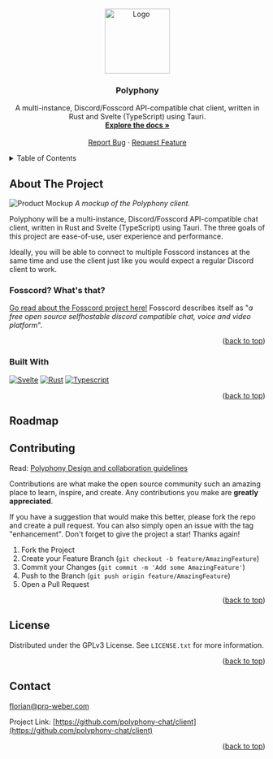 <!-- Improved compatibility of back to top link: See: https://github.com/othneildrew/Best-README-Template/pull/73 -->
<a name="readme-top"></a>

<!-- PROJECT LOGO -->
<br />
<div align="center">
  <a href="https://github.com/polyphony-chat/client">
    <img src="images/polyphony.png" alt="Logo" width="128" height="128">
  </a>

<h3 align="center">Polyphony</h3>

  <p align="center">
    A multi-instance, Discord/Fosscord API-compatible chat client, written in Rust and Svelte (TypeScript) using Tauri.
    <br />
    <a href="https://github.com/polyphony-chat/client"><strong>Explore the docs »</strong></a>
    <br />
    <br />
    <a href="https://github.com/polyphony-chat/client/issues">Report Bug</a>
    ·
    <a href="https://github.com/polyphony-chat/client/issues">Request Feature</a>
  </p>
</div>

<!-- TABLE OF CONTENTS -->
<details>
  <summary>Table of Contents</summary>
  <ol>
    <li>
      <a href="#about-the-project">About The Project</a>
      <ul>
        <li><a href="#built-with">Built With</a></li>
      </ul>
    </li>
    <li>
      <a href="#getting-started">Getting Started</a>
      <ul>
        <li><a href="#prerequisites">Prerequisites</a></li>
        <li><a href="#installation">Installation</a></li>
      </ul>
    </li>
    <li><a href="#usage">Usage</a></li>
    <li><a href="#roadmap">Roadmap</a></li>
    <li><a href="#contributing">Contributing</a></li>
    <li><a href="#license">License</a></li>
    <li><a href="#contact">Contact</a></li>
    <li><a href="#acknowledgments">Acknowledgments</a></li>
  </ol>
</details>

<!-- ABOUT THE PROJECT -->
## About The Project

![Product Mockup](images/mockup.png)
<cite>*A mockup of the Polyphony client.*</cite>

Polyphony will be a multi-instance, Discord/Fosscord API-compatible chat client, written in Rust and Svelte (TypeScript) using Tauri. The three goals of this project are ease-of-use, user experience and performance.

Ideally, you will be able to connect to multiple Fosscord instances at the same time and use the client just like you would expect a regular Discord client to work.

### Fosscord? What's that?

[Go read about the Fosscord project here!](https://github.com/fosscord) Fosscord describes itself as "*a free open source selfhostable discord compatible chat, voice and video platform*".

<p align="right">(<a href="#readme-top">back to top</a>)</p>

### Built With

[![Svelte][Svelte.dev]][Svelte-url]
[![Rust]][Rust-url]
[![Typescript]][Typescript-url]

<p align="right">(<a href="#readme-top">back to top</a>)</p>

<!-- GETTING STARTED -->

<!-- TODO>
## Getting Started

This is an example of how you may give instructions on setting up your project locally.
To get a local copy up and running follow these simple example steps.

### Prerequisites

This is an example of how to list things you need to use the software and how to install them.

* npm

  ```sh
  npm install npm@latest -g
  ```

### Installation

1. Get a free API Key at [https://example.com](https://example.com)
2. Clone the repo

   ```sh
   git clone https://github.com/polyphony-chat/client.git
   ```

3. Install NPM packages

   ```sh
   npm install
   ```

4. Enter your API in `config.js`

   ```js
   const API_KEY = 'ENTER YOUR API';
   ```

<p align="right">(<a href="#readme-top">back to top</a>)</p>

<!-- USAGE EXAMPLES -->
<!-- TODO>
## Usage

Use this space to show useful examples of how a project can be used. Additional screenshots, code examples and demos work well in this space. You may also link to more resources.

_For more examples, please refer to the [Documentation](https://example.com)_

<p align="right">(<a href="#readme-top">back to top</a>)</p>

<!-- ROADMAP -->
## Roadmap
<!-- TODO>

* [ ] Feature 1
* [ ] Feature 2
* [ ] Feature 3
  * [ ] Nested Feature

See the [open issues](https://github.com/polyphony-chat/client/issues) for a full list of proposed features (and known issues).

<p align="right">(<a href="#readme-top">back to top</a>)</p>

<!-- CONTRIBUTING -->
## Contributing

Read: [Polyphony Design and collaboration guidelines](https://github.com/polyphony-chat/client/wiki/Design-Guidelines-for-collaborating-on-Polyphony)

Contributions are what make the open source community such an amazing place to learn, inspire, and create. Any contributions you make are **greatly appreciated**.

If you have a suggestion that would make this better, please fork the repo and create a pull request. You can also simply open an issue with the tag "enhancement".
Don't forget to give the project a star! Thanks again!

1. Fork the Project
2. Create your Feature Branch (`git checkout -b feature/AmazingFeature`)
3. Commit your Changes (`git commit -m 'Add some AmazingFeature'`)
4. Push to the Branch (`git push origin feature/AmazingFeature`)
5. Open a Pull Request

<p align="right">(<a href="#readme-top">back to top</a>)</p>

<!-- LICENSE -->
## License

Distributed under the GPLv3 License. See `LICENSE.txt` for more information.

<p align="right">(<a href="#readme-top">back to top</a>)</p>

<!-- CONTACT -->
## Contact

florian@pro-weber.com

Project Link: [https://github.com/polyphony-chat/client](https://github.com/polyphony-chat/client)

<p align="right">(<a href="#readme-top">back to top</a>)</p>

<!-- ACKNOWLEDGMENTS -->
<!-- TODO>
## Acknowledgments

* []()
* []()
* []()

<p align="right">(<a href="#readme-top">back to top</a>)</p>

<!-- MARKDOWN LINKS & IMAGES -->
<!-- https://www.markdownguide.org/basic-syntax/#reference-style-links -->
[contributors-shield]: https://img.shields.io/github/contributors/polyphony-chat/client.svg?style=plastic
[contributors-url]: https://github.com/polyphony-chat/client/graphs/contributors
[forks-shield]: https://img.shields.io/github/forks/polyphony-chat/client.svg?style=plastic
[forks-url]: https://github.com/polyphony-chat/client/network/members
[stars-shield]: https://img.shields.io/github/stars/polyphony-chat/client.svg?style=plastic
[stars-url]: https://github.com/polyphony-chat/client/stargazers
[issues-shield]: https://img.shields.io/github/issues/polyphony-chat/client.svg?style=plastic
[issues-url]: https://github.com/polyphony-chat/client/issues
[license-shield]: https://img.shields.io/github/license/polyphony-chat/client.svg?style=plastic
[license-url]: https://github.com/polyphony-chat/client/blob/master/LICENSE
[Svelte.dev]: https://img.shields.io/badge/Svelte-4A4A55?style=plastic&logo=svelte&logoColor=FF3E00
[Svelte-url]: https://svelte.dev/
[Rust]: https://img.shields.io/badge/Rust-orange?style=plastic&logo=rust
[Rust-url]: https://www.rust-lang.org/
[Typescript]: https://img.shields.io/badge/TypeScript-blue?style=plastic&logo=typescript&logoColor=FFFFFF
[Typescript-url]: https://www.typescriptlang.org/
